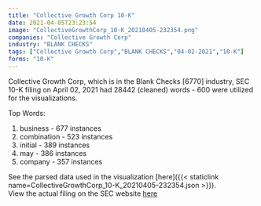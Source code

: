 ```yaml
---
title: "Collective Growth Corp 10-K"
date: 2021-04-05T23:23:54
image: "CollectiveGrowthCorp_10-K_20210405-232354.png"
companies: "Collective Growth Corp"
industry: "BLANK CHECKS"
tags: ["Collective Growth Corp","BLANK CHECKS","04-02-2021","10-K"]
forms: "10-K"
---
```

Collective Growth Corp, which is in the Blank Checks [6770] industry, SEC 10-K filing on April 02, 2021 had 28442 (cleaned) words - 600 were utilized for the visualizations.

Top Words:
1. business - 677 instances
2. combination - 523 instances
3. initial - 389 instances
4. may - 386 instances
5. company - 357 instances


See the parsed data used in the visualization [here]({{< staticlink name=CollectiveGrowthCorp_10-K_20210405-232354.json >}}).  
View the actual filing on the SEC website [here](https://www.sec.gov/Archives/edgar/data/1799611/0001213900-21-019988.txt)